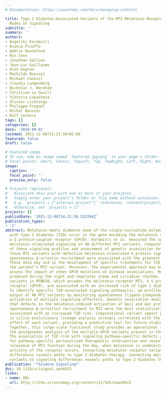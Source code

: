 ```yaml
---
# Documentation: https://wowchemy.com/docs/managing-content/

title: Type 2 Diabetes–Associated Variants of the MT2 Melatonin Receptor Affect Distinct
  Modes of Signaling
subtitle: ''
summary: ''
authors:
- Angeliki Karamitri
- Bianca Plouffe
- Amélie Bonnefond
- Min Chen
- Jonathan Gallion
- Jean-Luc Guillaume
- Alan Hegron
- Mathilde Boissel
- Mickaël Canouil
- Claudia Langenberg
- Nicholas J. Wareham
- Christian Le Gouill
- Viktoria Lukasheva
- Olivier Lichtarge
- Philippe Froguel
- Michel Bouvier
- Ralf Jockers
tags: []
categories: []
date: '2018-08-01'
lastmod: 2021-12-06T15:21:58+01:00
featured: false
draft: false

# Featured image
# To use, add an image named `featured.jpg/png` to your page's folder.
# Focal points: Smart, Center, TopLeft, Top, TopRight, Left, Right, BottomLeft, Bottom, BottomRight.
image:
  caption: ''
  focal_point: ''
  preview_only: false

# Projects (optional).
#   Associate this post with one or more of your projects.
#   Simply enter your project's folder or file name without extension.
#   E.g. `projects = ["internal-project"]` references `content/project/deep-learning/index.md`.
#   Otherwise, set `projects = []`.
projects: []
publishDate: '2021-12-06T14:21:58.522294Z'
publication_types:
- '2'
abstract: Melatonin meets diabetes Some of the single-nucleotide polymorphisms associated
  with type 2 diabetes (T2D) occur in the gene encoding the melatonin receptor MT2,
  a G protein–coupled receptor (GPCR). Karamitri et al. measured the spontaneous and
  melatonin-stimulated signaling of 40 different MT2 variants. Computational analysis
  of these signaling profiles and assessment of genetic association data showed that
  those MT2 variants with defective melatonin-stimulated G protein signaling and reduced
  spontaneous β-arrestin recruitment were associated with the greatest risk for T2D.
  These data may aid in the development of specific treatments for T2D depending on
  the patient’s MT2 variant. Moreover, the experimental approach may be applied to
  assess the impact of other GPCR mutations on disease associations. Melatonin is
  produced during the night and regulates sleep and circadian rhythms. Loss-of-function
  variants in MTNR1B, which encodes the melatonin receptor MT2, a G protein–coupled
  receptor (GPCR), are associated with an increased risk of type 2 diabetes (T2D).
  To identify specific T2D-associated signaling pathway(s), we profiled the signaling
  output of 40 MT2 variants by monitoring spontaneous (ligand-independent) and melatonin-induced
  activation of multiple signaling effectors. Genetic association analysis showed
  that defects in the melatonin-induced activation of Gαi1 and Gαz proteins and in
  spontaneous β-arrestin2 recruitment to MT2 were the most statistically significantly
  associated with an increased T2D risk. Computational variant impact prediction by
  in silico evolutionary lineage analysis strongly correlated with the measured phenotypic
  effect of each variant, providing a predictive tool for future studies on GPCR variants.
  Together, this large-scale functional study provides an operational framework for
  the postgenomic analysis of the multiple GPCR variants present in the human population.
  The association of T2D risk with signaling pathway–specific defects opens avenues
  for pathway-specific personalized therapeutic intervention and reveals the potential
  relevance of MT2 function during the day, when melatonin is undetectable, but spontaneous
  activity of the receptor occurs. Connecting melatonin receptor variants to signaling
  differences reveals paths to type 2 diabetes therapy. Connecting melatonin receptor
  variants to signaling differences reveals paths to type 2 diabetes therapy.
publication: '*Science Signaling*'
doi: 10.1126/scisignal.aan6622
links:
- name: URL
  url: http://stke.sciencemag.org/content/11/545/eaan6622
---
```

